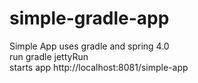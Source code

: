 simple-gradle-app
=================

Simple App uses gradle and spring 4.0 <br>
run gradle jettyRun <br>
starts app http://localhost:8081/simple-app <br>
